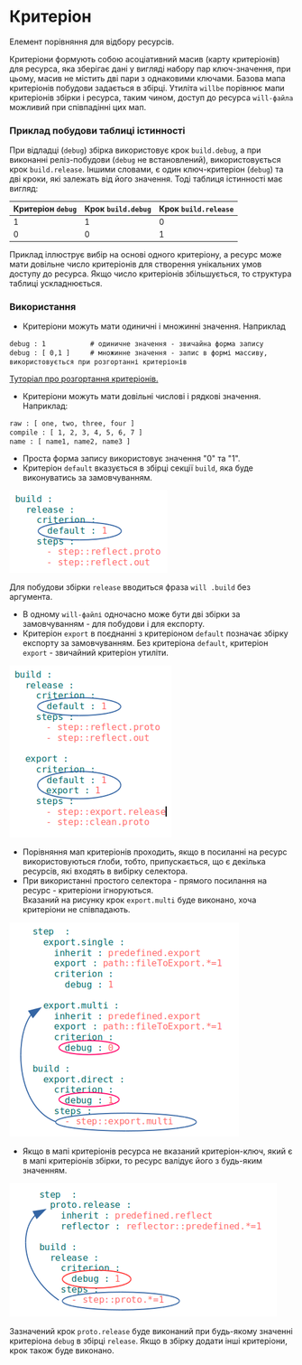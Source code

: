 # Критеріон

Елемент порівняння для відбору ресурсів.  

Критеріони формують собою асоціативний масив (карту критеріонів) для ресурса, яка зберігає дані у вигляді набору пар ключ-значення, при цьому, масив не містить дві пари з однаковими ключами. Базова мапа критеріонів побудови задається в збірці. Утилiта `willbe` порівнює мапи критеріонів збірки і ресурса, таким чином, доступ до ресурса `will-файла` можливий при співпадінні цих мап.     

### Приклад побудови таблиці істинності
При відладці (`debug`) збірка використовує крок `build.debug`, а при виконанні реліз-побудови (`debug` не встановлений), використовується крок `build.release`.  Іншими словами, є один ключ-критеріон (`debug`) та дві кроки, які залежать від його значення. Тоді таблиця істинності має вигляд:  

| Критеріон `debug` | Крок `build.debug` | Крок `build.release` |
|-------------------|--------------------|----------------------|
| 1                 | 1                  | 0                    |
| 0                 | 0                  | 1                    |

Приклад іллюструє вибір на основі одного критеріону, а ресурс може мати довільне число критеріонів для створення унікальних умов доступу до ресурса. Якщо число критеріонів збільшується, то структура таблиці ускладнюється.  

### Використання   
- Критеріони можуть мати одиничні і множинні значення. Наприклад

```
debug : 1           # одиничне значення - звичайна форма запису
debug : [ 0,1 ]     # множинне значення - запис в формі массиву, використовується при розгортанні критеріонів

```

[Туторіал про розгортання критеріонів.](../tutorial/WillFileMinimization.md)
- Критеріони можуть мати довільні числові і рядкові значення. Наприклад:  

```
raw : [ one, two, three, four ]
compile : [ 1, 2, 3, 4, 5, 6, 7 ]
name : [ name1, name2, name3 ]

```

- Проста форма запису використовує значення "0" та "1".  
- Критеріон `default` вказується в збірці секції `build`, яка буде виконуватись за замовчуванням.

![default.criterion.png](./Images/default.criterion.png)

Для побудови збірки `release` вводиться фраза `will .build` без аргумента.
- В одному `will-файлі` одночасно може бути дві збірки за замовчуванням - для побудови і для експорту.
- Критеріон `export` в поєднанні з критеріоном `default` позначає збірку експорту за замовчуванням. Без критеріона `default`, критеріон `export` - звичайний критеріон утиліти.

![export.criterion.png](./Images/export.criterion.png)

- Порівняння мап критеріонів проходить, якщо в посиланні на ресурс використовуються ґлоби, тобто, припускається, що є декілька ресурсів, які входять в вибірку селектора.
- При використанні простого селектора - прямого посилання на ресурс - критеріони ігноруються.  
Вказаний на рисунку крок `export.multi` буде виконано, хоча критеріони не співпадають.

![direct.selector.png](./Images/direct.selector.png)  

- Якщо в мапі критеріонів ресурса не вказаний критеріон-ключ, який є в мапі критеріонів збірки, то ресурс валідує його з будь-яким значенням.

![no.criterions.png](./Images/no.criterions.png)

Зазначений крок `proto.release` буде виконаний при будь-якому значенні критеріона `debug` в збірці `release`. Якщо в збірку додати інші критеріони, крок також буде виконано.
